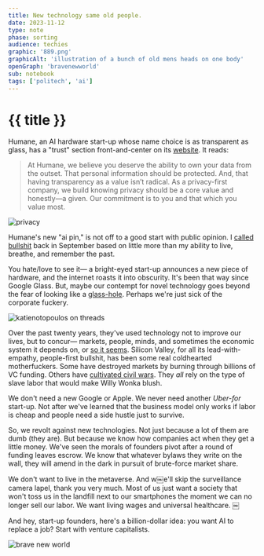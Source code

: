```yaml
---
title: New technology same old people. 
date: 2023-11-12
type: note
phase: sorting
audience: techies
graphic: '889.png'
graphicAlt: 'illustration of a bunch of old mens heads on one body'
openGraph: 'bravenewworld'
sub: notebook
tags: ['politech', 'ai']
---
```

# {{ title }}

Humane, an AI hardware start-up whose name choice is as transparent as glass, has a "trust" section front-and-center on its [website](https://hu.ma.ne/aipin). It reads:

> At Humane, we believe you deserve the ability to own your data from the outset. That personal information should be protected. And, that having transparency as a value isn’t radical. As a privacy-first company, we build knowing privacy should be a core value and honestly—a given. Our commitment is to you and that which you value most.

![privacy](https://fromjason.xyz/img/humaneprivacy.png)

Humane's new "ai pin," is not off to a good start with public opinion. I [called bullshit](https://www.fromjason.xyz/p/notebook/just-one-more-technology-bro-i-promise-bro/) back in September based on little more than my ability to live, breathe, and remember the past.

You hate/love to see it— a bright-eyed start-up announces a new piece of hardware, and the internet roasts it into obscurity. It's been that way since Google Glass. But, maybe our contempt for novel technology goes beyond the fear of looking like a [glass-hole](https://www.theverge.com/2013/5/15/4333656/larry-page-teases-robert-scoble-for-nude-google-glass-photo). Perhaps we're just sick of the corporate fuckery. 

![katienotopoulos on threads](https://fromjason.xyz/img/katienotopoulos.jpg)

Over the past twenty years, they've used technology not to improve our lives, but to concur— markets, people, minds, and sometimes the economic system it depends on, or [so it seems](https://unherd.com/2023/09/capitalism-is-dead-long-live-technofeudalism/). Silicon Valley, for all its lead-with-empathy, people-first bullshit, has been some real coldhearted motherfuckers. Some have destroyed markets by burning through billions of VC funding. Others have [cultivated civil wars](https://erinkissane.com/meta-in-myanmar-full-series). They *all* rely on the type of slave labor that would make Willy Wonka blush.

We don't need a new Google or Apple. We never need another *Uber-for* start-up. Not after we've learned that the business model only works if labor is cheap and people need a side hustle just to survive. 

So, we revolt against new technologies. Not just because a lot of them are dumb (they are). But because we know how companies act when they get a little money. We've seen the morals of founders pivot after a round of funding leaves escrow. We know that whatever bylaws they write on the wall, they will amend in the dark in pursuit of brute-force market share. 

We don't want to live in the metaverse. And w￼e'll skip the surveillance camera lapel, thank you very much. Most of us just want a society that won't toss us in the landfill next to our smartphones the moment we can no longer sell our labor. We want living wages and universal healthcare. ￼

And hey, start-up founders, here's a billion-dollar idea: you want AI to replace a job? Start with venture capitalists.

![brave new world](https://fromjason.xyz/img/bravenewworld.jpg)
